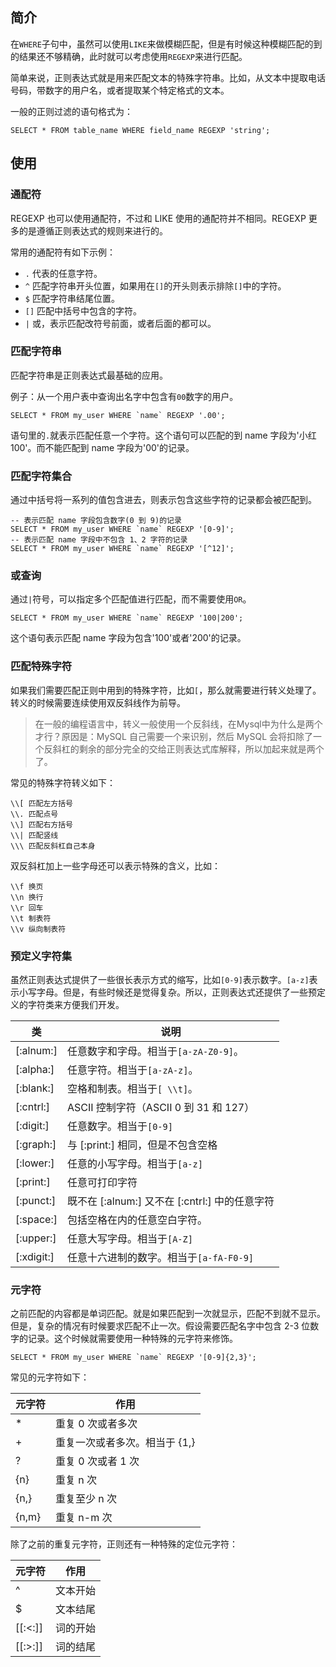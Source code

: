## 简介

在`WHERE`子句中，虽然可以使用`LIKE`来做模糊匹配，但是有时候这种模糊匹配的到的结果还不够精确，此时就可以考虑使用`REGEXP`来进行匹配。

简单来说，正则表达式就是用来匹配文本的特殊字符串。比如，从文本中提取电话号码，带数字的用户名，或者提取某个特定格式的文本。


一般的正则过滤的语句格式为：

```mysql
SELECT * FROM table_name WHERE field_name REGEXP 'string';
```

## 使用

### 通配符

REGEXP 也可以使用通配符，不过和 LIKE 使用的通配符并不相同。REGEXP 更多的是遵循正则表达式的规则来进行的。

常用的通配符有如下示例：

* `.` 代表的任意字符。
* `^` 匹配字符串开头位置，如果用在`[]`的开头则表示排除`[]`中的字符。
* `$` 匹配字符串结尾位置。
* `[]` 匹配中括号中包含的字符。
* `|` 或，表示匹配改符号前面，或者后面的都可以。


### 匹配字符串

匹配字符串是正则表达式最基础的应用。

例子：从一个用户表中查询出名字中包含有`00`数字的用户。

```mysql
SELECT * FROM my_user WHERE `name` REGEXP '.00';
```

语句里的`.`就表示匹配任意一个字符。这个语句可以匹配的到 name 字段为'小红100'。而不能匹配到 name 字段为'00'的记录。

### 匹配字符集合

通过中括号将一系列的值包含进去，则表示包含这些字符的记录都会被匹配到。

```mysql
-- 表示匹配 name 字段包含数字(0 到 9)的记录
SELECT * FROM my_user WHERE `name` REGEXP '[0-9]';
-- 表示匹配 name 字段中不包含 1、2 字符的记录
SELECT * FROM my_user WHERE `name` REGEXP '[^12]';
```

### 或查询

通过`|`符号，可以指定多个匹配值进行匹配，而不需要使用`OR`。

```mysql
SELECT * FROM my_user WHERE `name` REGEXP '100|200';
```

这个语句表示匹配 name 字段为包含'100'或者'200'的记录。

### 匹配特殊字符

如果我们需要匹配正则中用到的特殊字符，比如`[`，那么就需要进行转义处理了。转义的时候需要连续使用双反斜线作为前导。

> 在一般的编程语言中，转义一般使用一个反斜线，在Mysql中为什么是两个才行？原因是：MySQL 自己需要一个来识别，然后 MySQL 会将扣除了一个反斜杠的剩余的部分完全的交给正则表达式库解释，所以加起来就是两个了。

常见的特殊字符转义如下：

```
\\[ 匹配左方括号
\\. 匹配点号
\\] 匹配右方括号
\\| 匹配竖线
\\\ 匹配反斜杠自己本身
```

双反斜杠加上一些字母还可以表示特殊的含义，比如：

```
\\f 换页
\\n 换行
\\r 回车
\\t 制表符
\\v 纵向制表符
```

### 预定义字符集

虽然正则表达式提供了一些很长表示方式的缩写，比如`[0-9]`表示数字。`[a-z]`表示小写字母。但是，有些时候还是觉得复杂。所以，正则表达式还提供了一些预定义的字符类来方便我们开发。

类         |   说明
---------- | --------------------------------------
[:alnum:]  | 任意数字和字母。相当于`[a-zA-Z0-9]`。
[:alpha:]  | 任意字符。相当于`[a-zA-z]`。
[:blank:]  | 空格和制表。相当于`[ \\t]`。
[:cntrl:]  | ASCII 控制字符（ASCII 0 到 31 和 127）
[:digit:]  | 任意数字。相当于`[0-9]`
[:graph:]  | 与 [:print:] 相同，但是不包含空格
[:lower:]  | 任意的小写字母。相当于`[a-z]`
[:print:]  | 任意可打印字符
[:punct:]  | 既不在 [:alnum:] 又不在 [:cntrl:] 中的任意字符
[:space:]  | 包括空格在内的任意空白字符。
[:upper:]  | 任意大写字母。相当于`[A-Z]`
[:xdigit:] | 任意十六进制的数字。相当于`[a-fA-F0-9]`

### 元字符

之前匹配的内容都是单词匹配。就是如果匹配到一次就显示，匹配不到就不显示。但是，复杂的情况有时候要求匹配不止一次。假设需要匹配名字中包含 2-3 位数字的记录。这个时候就需要使用一种特殊的元字符来修饰。

```mysql
SELECT * FROM my_user WHERE `name` REGEXP '[0-9]{2,3}';
```

常见的元字符如下：

元字符  | 作用
------ | --------------------
*      | 重复 0 次或者多次
+      | 重复一次或者多次。相当于 {1,}
?      | 重复 0 次或者 1 次
{n}    | 重复 n 次
{n,}   | 重复至少 n 次
{n,m}  | 重复 n-m 次

除了之前的重复元字符，正则还有一种特殊的定位元字符：

元字符   | 作用
------- | -------
^       | 文本开始
$       | 文本结尾
[[:<:]] | 词的开始
[[:>:]] | 词的结尾



